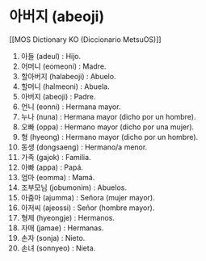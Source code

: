 # 아버지 (abeoji)

[[MOS Dictionary KO (Diccionario MetsuOS)]]

1. 아들 (adeul) : Hijo.
2. 어머니 (eomeoni) : Madre.
3. 할아버지 (halabeoji) : Abuelo.
4. 할머니 (halmeoni) : Abuela.
5. 아버지 (abeoji) : Padre.
6. 언니 (eonni) : Hermana mayor.
7. 누나 (nuna) : Hermana mayor (dicho por un hombre).
8. 오빠 (oppa) : Hermano mayor (dicho por una mujer).
9. 형 (hyeong) : Hermano mayor (dicho por un hombre).
10. 동생 (dongsaeng) : Hermano/a menor.
11. 가족 (gajok) : Familia.
12. 아빠 (appa) : Papá.
13. 엄마 (eomma) : Mamá.
14. 조부모님 (jobumonim) : Abuelos.
15. 아줌마 (ajumma) : Señora (mujer mayor).
16. 아저씨 (ajeossi) : Señor (hombre mayor).
17. 형제 (hyeongje) : Hermanos.
18. 자매 (jamae) : Hermanas.
19. 손자 (sonja) : Nieto.
20. 손녀 (sonnyeo) : Nieta.
